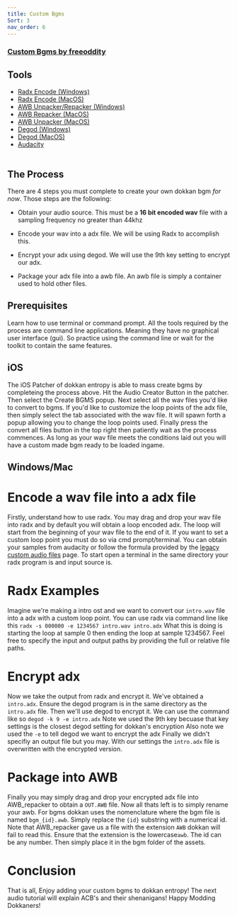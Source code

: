 ```yaml
---
title: Custom Bgms
Sort: 3
nav_order: 6
---
```


### [**Custom Bgms by freeoddity**](https://twitter.com/korewasosoruze)

## **Tools**
* [Radx Encode (Windows)](https://github.com/Isaac-Lozano/radx/releases/download/v0.3.1/radx_encode.exe)
* [Radx Encode (MacOS)](https://github.com/Isaac-Lozano/radx/releases/download/v0.3.1/radx_encode.exe)
* [AWB Unpacker/Repacker (Windows)](https://steamcommunity.com/sharedfiles/filedetails/?id=632355452)
* [AWB Repacker (MacOS)](https://cdn.discordapp.com/attachments/1166527102837866506/1166543521059192944/AWB_repacker?ex=654adf50&is=65386a50&hm=85cb5f7e65d4c7964ed03cce19181108e63c526b19225bf5b09da577a63cb7ea&)
* [AWB Unpacker (MacOS)](https://cdn.discordapp.com/attachments/1166527102837866506/1166543545331613777/AWB_unpacker?ex=654adf56&is=65386a56&hm=bc754d25432b579aff110d8076067658fcce50a99a454e8988a41587735a93b4&)
* [Degod (Windows)](https://cdn.discordapp.com/attachments/1166527102837866506/1166527168940093541/degod.exe?ex=654ad016&is=65385b16&hm=f726965d577b7021d87098a87375be340eab34a4ebf491d377f8dbd1c9175e7d&)
* [Degod (MacOS)](https://cdn.discordapp.com/attachments/1166527102837866506/1166527153416966169/degod?ex=654ad012&is=65385b12&hm=acc6878107269ea187b0667c14e0bed22d769240b55716a64048aebeed2bbc22&)
* [Audacity](https://www.audacityteam.org/)
<br /><br />

## **The Process**

There are 4 steps you must complete to create your own dokkan bgm *for now*. 
Those steps are the following:

* Obtain your audio source. This must be a **16 bit encoded wav** file with a sampling frequency no greater than 44khz

* Encode your wav into a adx file. We will be using Radx to accomplish this.

* Encrypt your adx using degod. We will use the 9th key setting to encrypt our adx.

* Package your adx file into a awb file. An awb file is simply a container used to hold other files.


## **Prerequisites**

Learn how to use terminal or command prompt. All the tools required by the process 
are command line applications. Meaning they have no graphical user interface (gui).
So practice using the command line or wait for the toolkit to contain the same features.

## **iOS**

The iOS Patcher of dokkan entropy is able to mass create bgms by completeing the process above.
Hit the Audio Creator Button in the patcher. Then select the Create BGMS popup. Next select all 
the wav files you'd like to convert to bgms. If you'd like to customize the loop points of the 
adx file, then simply select the tab associated with the wav file. It will spawn forth a popup 
allowing you to change the loop points used. Finally press the convert all files button in the top right
then patiently wait as the process commences. As long as your wav file meets the conditions laid out 
you will have a custom made bgm ready to be loaded ingame.

## **Windows/Mac**

# Encode a wav file into a adx file
Firstly, understand how to use radx. You may drag and drop your wav file into radx and by default 
you will obtain a loop encoded adx. The loop will start from the beginning of your wav file to the end of it.
If you want to set a custom loop point you must do so via cmd prompt/terminal. You can obtain your samples from 
audacity or follow the formula provided by the [legacy custom audio files](/custom-audio-legacy/) page. 
To start open a terminal in the same directory your radx program is and input source is. 

# Radx Examples
Imagine we're making a intro ost and we want to convert our `intro.wav` file into a adx with a custom loop point.
You can use radx via command line like this `radx -s 000000 -e 1234567 intro.wav intro.adx` 
What this is doing is starting the loop at sample 0 then ending the loop at sample 1234567.
Feel free to specify the input and output paths by providing the full or relative file paths.

# Encrypt adx
Now we take the output from radx and encrypt it. We've obtained a `intro.adx`.
Ensure the degod program is in the same directory as the `intro.adx` file. 
Then we'll use degod to encrypt it. We can use the command like so
`degod -k 9 -e intro.adx`
Note we used the 9th key becuase that key settings is the closest degod setting for dokkan's encryption
Also note we used the `-e` to tell degod we want to encrypt the adx
Finally we didn't specifiy an output file but you may. With our settings the `intro.adx` file
is overwritten with the encrypted version.

# Package into AWB
Finally you may simply drag and drop your encrypted adx file into AWB_repacker to obtain
a `OUT.AWB` file. Now all thats left is to simply rename your awb. For bgms dokkan uses the 
nomenclature where the bgm file is named `bgm_{id}.awb`. Simply replace the `{id}` substring 
with a numerical id. Note that AWB_repacker gave us a file with the extension `AWB` 
dokkan will fail to read this. Ensure that the extension is the lowercase`awb`. The id can be any number.
Then simply place it in the bgm folder of the assets.

# Conclusion
That is all, Enjoy adding your custom bgms to dokkan entropy!
The next audio tutorial will explain ACB's and their shenanigans!
Happy Modding Dokkaners!


